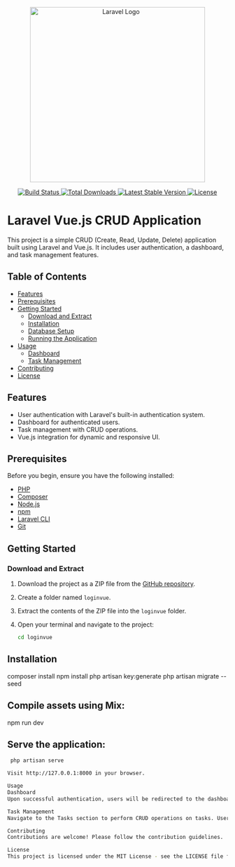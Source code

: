 <p align="center">
  <a href="https://laravel.com" target="_blank">
    <img src="https://raw.githubusercontent.com/laravel/art/master/logo-lockup/5%20SVG/2%20CMYK/1%20Full%20Color/laravel-logolockup-cmyk-red.svg" width="400" alt="Laravel Logo">
  </a>
</p>

<p align="center">
  <a href="https://github.com/laravel/framework/actions">
    <img src="https://github.com/laravel/framework/workflows/tests/badge.svg" alt="Build Status">
  </a>
  <a href="https://packagist.org/packages/laravel/framework">
    <img src="https://img.shields.io/packagist/dt/laravel/framework" alt="Total Downloads">
  </a>
  <a href="https://packagist.org/packages/laravel/framework">
    <img src="https://img.shields.io/packagist/v/laravel/framework" alt="Latest Stable Version">
  </a>
  <a href="https://packagist.org/packages/laravel/framework">
    <img src="https://img.shields.io/packagist/l/laravel/framework" alt="License">
  </a>
</p>

# Laravel Vue.js CRUD Application

This project is a simple CRUD (Create, Read, Update, Delete) application built using Laravel and Vue.js. It includes user authentication, a dashboard, and task management features.

## Table of Contents

- [Features](#features)
- [Prerequisites](#prerequisites)
- [Getting Started](#getting-started)
  - [Download and Extract](#download-and-extract)
  - [Installation](#installation)
  - [Database Setup](#database-setup)
  - [Running the Application](#running-the-application)
- [Usage](#usage)
  - [Dashboard](#dashboard)
  - [Task Management](#task-management)
- [Contributing](#contributing)
- [License](#license)

## Features

- User authentication with Laravel's built-in authentication system.
- Dashboard for authenticated users.
- Task management with CRUD operations.
- Vue.js integration for dynamic and responsive UI.

## Prerequisites

Before you begin, ensure you have the following installed:

- [PHP](https://www.php.net/)
- [Composer](https://getcomposer.org/)
- [Node.js](https://nodejs.org/)
- [npm](https://www.npmjs.com/)
- [Laravel CLI](https://laravel.com/docs/8.x/installation#installing-laravel)
- [Git](https://git-scm.com/)

## Getting Started

### Download and Extract

1. Download the project as a ZIP file from the [GitHub repository](https://github.com/VOID-ALIF/LaravelVueDemoLogin).

2. Create a folder named `loginvue`.

3. Extract the contents of the ZIP file into the `loginvue` folder.

4. Open your terminal and navigate to the project:

   ```bash
   cd loginvue
## Installation
  composer install
  npm install
  php artisan key:generate
  php artisan migrate --seed

## Compile assets using Mix:

  npm run dev

## Serve the application:
 ```bash
  php artisan serve

Visit http://127.0.0.1:8000 in your browser.

Usage
Dashboard
Upon successful authentication, users will be redirected to the dashboard. The dashboard provides a welcoming message and status information.

Task Management
Navigate to the Tasks section to perform CRUD operations on tasks. Users can view, create, edit, and delete tasks.

Contributing
Contributions are welcome! Please follow the contribution guidelines.

License
This project is licensed under the MIT License - see the LICENSE file for details.
